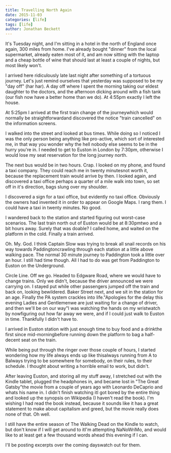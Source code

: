 ```yaml
---
title: Travelling North Again
date: 2015-11-03
categories: [life]
tags: [life]
author: Jonathan Beckett
---
```


It's Tuesday night, and I'm sitting in a hotel in the north of England once again, 300 miles from home. I've already bought "dinner" from the local supermarket, already eaten most of it, and am now sitting with the laptop and a cheap bottle of wine that should last at least a couple of nights, but most likely won't.

I arrived here ridiculously late last night after something of a tortuous journey. Let's just remind ourselves that yesterday was supposed to be my "day off" (har har). A day off where I spent the morning taking our eldest daughter to the doctors, and the afternoon dicking around with a fish tank (our fish now have a better home than we do). At 4:55pm exactly I left the house.

At 5:25pm I arrived at the first train change of the journeywhich would normally be straightforwardand discovered the notice "train cancelled" on the information screens.

I walked into the street and looked at bus times. While doing so I noticed I was the only person being anything like pro-active, which sort of interested me, in that way you wonder why the hell nobody else seems to be in the hurry you're in. I needed to get to Euston in London by 7:30pm, otherwise I would lose my seat reservation for the long journey north.

The next bus would be in two hours. Crap. I looked on my phone, and found a taxi company. They could reach me in twenty minutesnot worth it, because the replacement train would arrive by then. I looked again, and discovered a taxi office perhaps a quarter of a mile walk into town, so set off in it's direction, bags slung over my shoulder.

I discovered a sign for a taxi office, but evidently no taxi office. Obviously the owners had invented it in order to appear on Google Maps. I rang them. I could have a taxi in twenty minutes. No good.

I wandered back to the station and started figuring out worst-case scenarios. The last train north out of Euston would be at 8:30pmtwo and a bit hours away. Surely that was doable? I called home, and waited on the platform in the cold. Finally a train arrived.

Oh. My. God. I think Captain Slow was trying to break all snail records on his way towards Paddingtoncrawling through each station at a little above walking pace. The normal 30 minute journey to Paddington took a little over an hour. I still had time though. All I had to do was get from Paddington to Euston on the Underground.

Circle Line. Off we go. Headed to Edgware Road, where we would have to change trains. Only we didn't, because the driver announced we were carrying on. I stayed put while other passengers jumped off the train and back on, looking bewildered. Baker Street next, and we sit in the station for an age. Finally the PA system crackles into life."Apologies for the delay this evening Ladies and Gentlemenwe are just waiting for a change of driver, and then we'll be on our way"I was watching the hands on my wristwatch by nowfiguring out how far away we were, and if I could just walk to Euston in time. Thankfully I didn't have to.

I arrived in Euston station with just enough time to buy food and a drinkthe first since mid-morningbefore running down the platform to bag a half-decent seat on the train.

While being put through the ringer over those couple of hours, I started wondering how my life always ends up like thisalways running from A to Balways trying to be somewhere for somebody, on their rules, to their schedule. I thought about writing a horrible email to work, but didn't.

After leaving Euston, and storing all my stuff away, I stretched out with the Kindle tablet, plugged the headphones in, and became lost in "The Great Gatsby"the movie from a couple of years ago with Leonardo DeCaprio and whats his name in. I didn't finish watching itI got bored by the entire thing and looked up the synopsis on Wikipedia (I haven't read the book). I'm wishing I had read the book instead, because it sounds like it has a great statement to make about capitalism and greed, but the movie really does none of that. Oh well.

I still have the entire season of The Walking Dead on the Kindle to watch, but don't know if I will get around to itI'm attempting NaNoWriMo, and would like to at least get a few thousand words ahead this evening if I can.

I'll be posting excerpts over the coming dayswatch out for them.